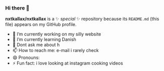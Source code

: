 ### Hi there 👋

**nxtkallax/nxtkallax** is a ✨ _special_ ✨ repository because its `README.md` (this file) appears on my GitHub profile.

- 🔭 I’m currently working on my silly website
- 🌱 I’m currently learning Danish
- 💬 Dont ask me about h
- 📫 How to reach me: e-mail i rarely check
- 😄 Pronouns: 
- ⚡ Fun fact: i love looking at instagram cooking videos

